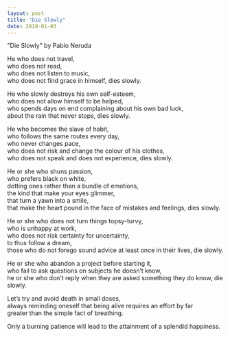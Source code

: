 ```yaml
---
layout: post
title: "Die Slowly"
date: 2019-01-03
---
```

"Die Slowly" by Pablo Neruda 

He who does not travel,<br/>
who does not read,<br/>
who does not listen to music,<br/>
who does not find grace in himself, dies slowly.<br/>

He who slowly destroys his own self-esteem,<br/>
who does not allow himself to be helped,<br/> 
who spends days on end complaining about his own bad luck,<br/>
about the rain that never stops, dies slowly.<br/>

He who becomes the slave of habit,<br/> 
who follows the same routes every day,<br/> 
who never changes pace,<br/>
who does not risk and change the colour of his clothes,<br/>
who does not speak and does not experience, dies slowly.<br/>

He or she who shuns passion,<br/>
who prefers black on white,<br/>
dotting ones rather than a bundle of emotions,<br/>
the kind that make your eyes glimmer,<br/>
that turn a yawn into a smile,<br/>
that make the heart pound in the face of mistakes and feelings, dies slowly.<br/>

He or she who does not turn things topsy-turvy,<br/>
who is unhappy at work,<br/>
who does not risk certainty for uncertainty,<br/>
to thus follow a dream,<br/>
those who do not forego sound advice at least once in their lives, die slowly.<br/>

He or she who abandon a project before starting it,<br/>
who fail to ask questions on subjects he doesn’t know,<br/>
he or she who don’t reply when they are asked something they do know, die slowly.<br/>

Let’s try and avoid death in small doses,<br/>
always reminding oneself that being alive requires an effort by far<br/>
greater than the simple fact of breathing.<br/>

Only a burning patience will lead to the attainment of a splendid happiness.<br/>

